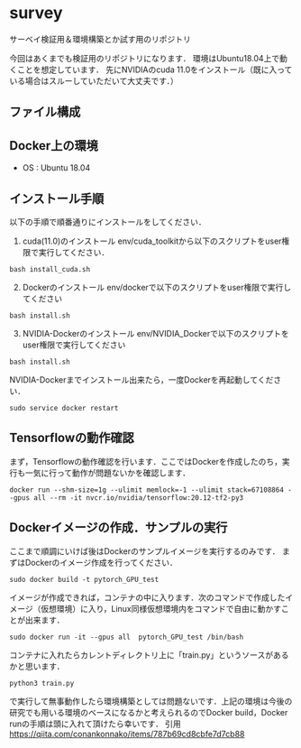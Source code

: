 # survey
サーベイ検証用＆環境構築とか試す用のリポジトリ

今回はあくまでも検証用のリポジトリになります．
環境はUbuntu18.04上で動くことを想定しています．
先にNVIDIAのcuda 11.0をインストール（既に入っている場合はスルーしていただいて大丈夫です．）

## ファイル構成

## Docker上の環境
- OS : Ubuntu 18.04

## インストール手順
以下の手順で順番通りにインストールをしてください．
1. cuda(11.0)のインストール
env/cuda_toolkitから以下のスクリプトをuser権限で実行してください．
```
bash install_cuda.sh
```

2. Dockerのインストール
env/dockerで以下のスクリプトをuser権限で実行してください
```
bash install.sh
```
3. NVIDIA-Dockerのインストール
env/NVIDIA_Dockerで以下のスクリプトをuser権限で実行してください
```
bash install.sh
```

NVIDIA-Dockerまでインストール出来たら，一度Dockerを再起動してください．

```
sudo service docker restart
```

## Tensorflowの動作確認
まず，Tensorflowの動作確認を行います．ここではDockerを作成したのち，実行も一気に行って動作が問題ないかを確認します．
```
docker run --shm-size=1g --ulimit memlock=-1 --ulimit stack=67108864 --gpus all --rm -it nvcr.io/nvidia/tensorflow:20.12-tf2-py3
```

## Dockerイメージの作成．サンプルの実行
ここまで順調にいけば後はDockerのサンプルイメージを実行するのみです．
まずはDockerのイメージ作成を行ってください．

```
sudo docker build -t pytorch_GPU_test
```

イメージが作成できれば，コンテナの中に入ります．次のコマンドで作成したイメージ（仮想環境）に入り，Linux同様仮想環境内をコマンドで自由に動かすことが出来ます．
```
sudo docker run -it --gpus all  pytorch_GPU_test /bin/bash
```

コンテナに入れたらカレントディレクトリ上に「train.py」というソースがあるかと思います．

```
python3 train.py
```
で実行して無事動作したら環境構築としては問題ないです．上記の環境は今後の研究でも用いる環境のベースになるかと考えられるのでDocker build，Docker runの手順は頭に入れて頂けたら幸いです．
引用 https://qiita.com/conankonnako/items/787b69cd8cbfe7d7cb88
